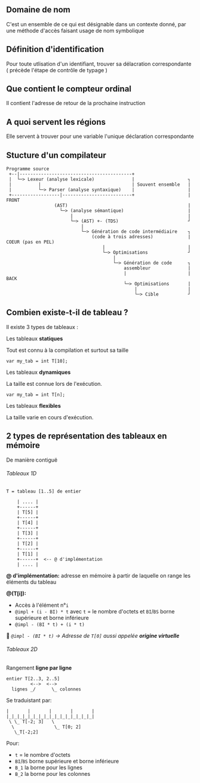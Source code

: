 ## Domaine de nom 

C'est un ensemble de ce qui est désignable dans un contexte donné, par une méthode d'accès faisant usage de nom symbolique

## Définition d'identification

Pour toute utlisation d'un identifiant, trouver  sa délacration correspondante ( précède l'étape de contrôle de typage )

## Que contient le compteur ordinal 

Il contient l'adresse de retour de la prochaine instruction

## A quoi servent les régions

Elle servent à trouver pour une variable l'unique déclaration correspondante

## Stucture d'un compilateur

```text
Programme source
 +--|------------------------------------------+
 |  └─> Lexeur (analyse lexicale)              |                    ┐
 |          |                                  | Souvent ensemble   |
 |          └─> Parser (analyse syntaxique)    |                    |
 +------------------|--------------------------+                    | FRONT
                  (AST)                                             |
                    └─> (analyse sémantique)                        |
                        |                                           |
                        └─> (AST) +- (TDS)                          ┘
                            |
                            └─> Génération de code intermédiaire    ┐
                                (code à trois adresses)             | COEUR (pas en PEL)
                                    |                               |
                                    └─> Optimisations               ┘
                                        |
                                        └─> Génération de code      ┐
                                            assembleur              |
                                            |                       | BACK
                                            └─> Optimisations       |
                                                |                   |
                                                └─> Cible           ┘
```

## Combien existe-t-il de tableau ?

Il existe 3 types de tableaux : 

Les tableaux **statiques**

Tout est connu à la compilation et surtout sa taille

```var my_tab = int T[10];```

Les tableaux **dynamiques**

La taille est connue lors de l'exécution.

``` var n = read();
var my_tab = int T[n]; 
```

Les tableaux **flexibles**

La taille varie en cours d'exécution.

## 2 types de représentation des tableaux en mémoire

De manière contiguë

###### Tableaux 1D

`T = tableau [1..5] de entier`

```text
    | .... |
    +------+
    | T[5] |
    +------+
    | T[4] |
    +------+
    | T[3] |
    +------+
    | T[2] |
    +------+
    | T[1] |
    +------+  <-- @ d'implémentation
    | .... |
```

**@ d'implémentation:** adresse en mémoire à partir de laquelle on range les éléments du tableau

**@(T[i]):**

- Accès à l'élément n°`i`
- `@impl + (i - BI) * t` avec `t` = le nombre d'octets et `BI`/`BS` borne supérieure et borne inférieure
- `@impl - (BI * t) + (i * t)`

📝 _`@impl - (BI * t)` -> Adresse de `T[0]` aussi appelée **origine virtuelle**_

###### Tableaux 2D

Rangement **ligne par ligne**

```text
entier T[2..3, 2..5]
         <-->  <-->
  lignes _/      \_ colonnes
```

Se traduistant par:

```text
|       |       |       |       |
|_|_|_|_|_|_|_|_|_|_|_|_|_|_|_|_|
 \ \_ T[-2; 3]   \
  \               \_ T[0; 2]
   \_T[-2;2]  
```

Pour:

- `t` = le nombre d'octets
- `BI`/`BS` borne supérieure et borne inférieure
- `B_1` la borne pour les lignes
- `B_2` la borne pour les colonnes

